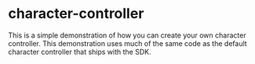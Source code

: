 # character-controller

This is a simple demonstration of how you can create your own character controller. This demonstration
uses much of the same code as the default character controller that ships with the SDK.